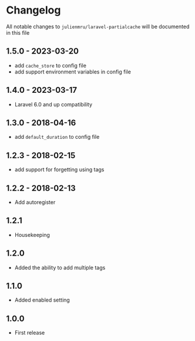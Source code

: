 # Changelog

All notable changes to `julienmru/laravel-partialcache` will be documented in this file

## 1.5.0 - 2023-03-20

- add `cache_store` to config file
- add support environment variables in config file
## 1.4.0 - 2023-03-17

- Laravel 6.0 and up compatibility
## 1.3.0 - 2018-04-16

- add `default_duration` to config file

## 1.2.3 - 2018-02-15
- add support for forgetting using tags

## 1.2.2 - 2018-02-13
- Add autoregister

## 1.2.1
- Housekeeping

## 1.2.0
- Added the ability to add multiple tags

## 1.1.0
- Added enabled setting

## 1.0.0
- First release
